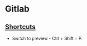 # Gitlab

## [Shortcuts](https://docs.gitlab.com/ee/workflow/shortcuts.html)

* Switch to preview - Ctrl + Shift + P.